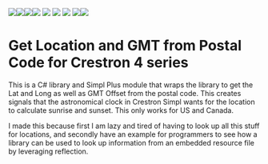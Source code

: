 <img src="https://img.shields.io/badge/Language-SimplPlus-green"><img src="https://img.shields.io/badge/Language-SIMPL-forest"><img src="https://img.shields.io/badge/Language-C Sharp-blue"><img src="https://img.shields.io/badge/Platform-Crestron 4 series-blue"> <img src="https://img.shields.io/badge/CTI-Examples-blue">  <img src="https://img.shields.io/badge/Use-Educational-green"> <img src="https://img.shields.io/badge/Copyright-Crestron-blue"> <img src="https://img.shields.io/badge/License-Restricted-orange"><img src="https://img.shields.io/badge/Support-NONE-red">

# Get Location and GMT from Postal Code for Crestron 4 series

This is a C# library and Simpl Plus module that wraps the library to get the Lat and Long as well as GMT Offset from the postal code.   This creates signals that the astronomical clock in Crestron Simpl wants for the location to calculate sunrise and sunset.    This only works for US and Canada.



I made this because first I am lazy and tired of having to look up all this stuff for locations, and secondly have an example for programmers to see how a library can be used to look up information from an embedded resource file by leveraging reflection.  













 
